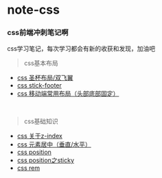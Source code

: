 # note-css
### css前端冲刺笔记啊<br>

css学习笔记，每次学习都会有新的收获和发现，加油吧

> css基本布局
* [css 圣杯布局/双飞翼](https://github.com/MrWeilian/note-css/issues/1)<br>
* [css stick-footer](https://github.com/MrWeilian/note-css/issues/2)<br>
* [css 移动端常用布局（头部底部固定）](https://github.com/MrWeilian/note-css/issues/3)<br>

<br>

> css基础知识
* [css 关于z-index](https://github.com/MrWeilian/note-css/issues/4)<br>
* [css 元素居中（垂直/水平）](https://github.com/MrWeilian/note-css/issues/5)<br>
* [css position](https://github.com/MrWeilian/note-css/issues/6)<br>
* [css position之sticky](https://github.com/MrWeilian/note-css/issues/7)<br>
* [css rem](https://github.com/MrWeilian/note-css/issues/8)<br>
